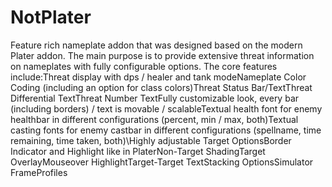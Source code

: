 # NotPlater

Feature rich nameplate addon that was designed based on the modern Plater addon. The main purpose is to provide extensive threat information on nameplates with fully configurable options. The core features include:Threat display with dps / healer and tank modeNameplate Color Coding (including an option for class colors)Threat Status Bar/TextThreat Differential TextThreat Number TextFully customizable look, every bar (including borders) / text is movable / scalableTextual health font for enemy healthbar in different configurations (percent, min / max, both)Textual casting fonts for enemy castbar in different configurations (spellname, time remaining, time taken, both)\Highly adjustable Target OptionsBorder Indicator and Highlight like in PlaterNon-Target ShadingTarget OverlayMouseover HighlightTarget-Target TextStacking OptionsSimulator FrameProfiles
